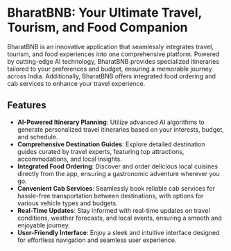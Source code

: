 # BharatBNB: Your Ultimate Travel, Tourism, and Food Companion

BharatBNB is an innovative application that seamlessly integrates travel, tourism, and food experiences into one comprehensive platform. Powered by cutting-edge AI technology, BharatBNB provides specialized itineraries tailored to your preferences and budget, ensuring a memorable journey across India. Additionally, BharatBNB offers integrated food ordering and cab services to enhance your travel experience.

## Features

- **AI-Powered Itinerary Planning**: Utilize advanced AI algorithms to generate personalized travel itineraries based on your interests, budget, and schedule.
- **Comprehensive Destination Guides**: Explore detailed destination guides curated by travel experts, featuring top attractions, accommodations, and local insights.
- **Integrated Food Ordering**: Discover and order delicious local cuisines directly from the app, ensuring a gastronomic adventure wherever you go.
- **Convenient Cab Services**: Seamlessly book reliable cab services for hassle-free transportation between destinations, with options for various vehicle types and budgets.
- **Real-Time Updates**: Stay informed with real-time updates on travel conditions, weather forecasts, and local events, ensuring a smooth and enjoyable journey.
- **User-Friendly Interface**: Enjoy a sleek and intuitive interface designed for effortless navigation and seamless user experience.
